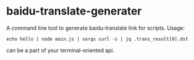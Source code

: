 # baidu-translate-generater
A command line tool to generate baidu-translate link for scripts.
Usage:

```shell
echo hello | node main.js | xargs curl -s | jq .trans_result[0].dst
```

can be a part of your terminal-oriented api.
